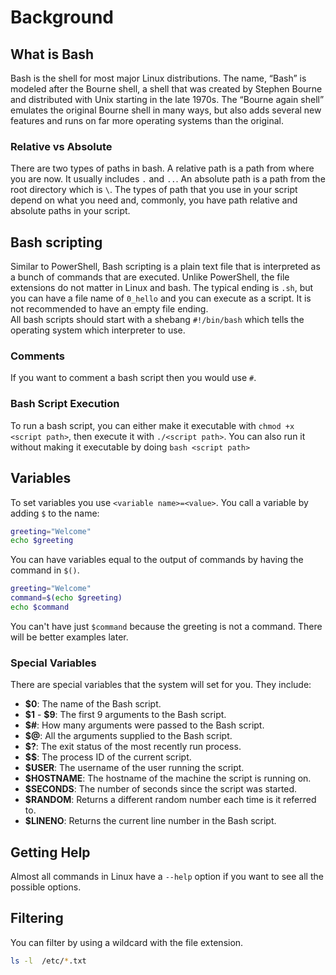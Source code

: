 # Background

## What is Bash

Bash is the shell for most major Linux distributions. The name, “Bash” is modeled after the Bourne shell, a shell that was created by Stephen Bourne and distributed with Unix starting in the late 1970s. The “Bourne again shell” emulates the original Bourne shell in many ways, but also adds several new features and runs on far more operating systems than the original.

### Relative vs Absolute

There are two types of paths in bash. A relative path is a path from where you are now. It usually includes ```.``` and ```..```. An absolute path is a path from the root directory which is ```\```. The types of path that you use in your script depend on what you need and, commonly, you have path relative and absolute paths in your script.

## Bash scripting

Similar to PowerShell, Bash scripting is a plain text file that is interpreted as a bunch of commands that are executed. Unlike PowerShell, the file extensions do not matter in Linux and bash. The typical ending is ```.sh```, but you can have a file name of ```0_hello``` and you can execute as a script. It is not recommended to have an empty file ending.  
All bash scripts should start with a shebang ```#!/bin/bash``` which tells the operating system which interpreter to use.

### Comments

If you want to comment a bash script then you would use ```#```.

### Bash Script Execution

To run a bash script, you can either make it executable with ```chmod +x <script path>```, then execute it with ```./<script path>```. You can also run it without making it executable by doing ```bash <script path>```

## Variables

To set variables you use ```<variable name>=<value>```. You call a variable by adding ```$``` to the name:

```Bash
greeting="Welcome"
echo $greeting
```

You can have variables equal to the output of commands by having the command in ```$()```.

```Bash
greeting="Welcome"
command=$(echo $greeting)
echo $command
```

You can't have just ```$command``` because the greeting is not a command. There will be better examples later.

### Special Variables

There are special variables that the system will set for you. They include:

- **$0**: The name of the Bash script.
- **\$1** - **\$9**: The first 9 arguments to the Bash script.
- **$#**: How many arguments were passed to the Bash script.
- **$@**: All the arguments supplied to the Bash script.
- **$?**: The exit status of the most recently run process.
- **$$**: The process ID of the current script.
- **$USER**: The username of the user running the script.
- **$HOSTNAME**: The hostname of the machine the script is running on.
- **$SECONDS**: The number of seconds since the script was started.
- **$RANDOM**: Returns a different random number each time is it referred to.
- **$LINENO**: Returns the current line number in the Bash script.

## Getting Help

Almost all commands in Linux have a ```--help``` option if you want to see all the possible options.

## Filtering

You can filter by using a wildcard with the file extension.

```Bash
ls -l  /etc/*.txt
```
